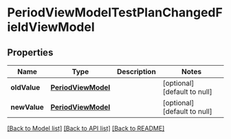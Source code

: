 # PeriodViewModelTestPlanChangedFieldViewModel
## Properties

| Name | Type | Description | Notes |
|------------ | ------------- | ------------- | -------------|
| **oldValue** | [**PeriodViewModel**](PeriodViewModel.md) |  | [optional] [default to null] |
| **newValue** | [**PeriodViewModel**](PeriodViewModel.md) |  | [optional] [default to null] |

[[Back to Model list]](../README.md#documentation-for-models) [[Back to API list]](../README.md#documentation-for-api-endpoints) [[Back to README]](../README.md)

